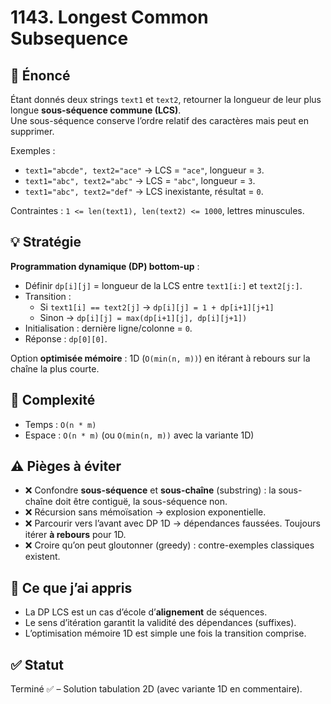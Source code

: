 # 1143. Longest Common Subsequence

## 📝 Énoncé

Étant donnés deux strings `text1` et `text2`, retourner la longueur de leur plus longue **sous-séquence commune (LCS)**.  
Une sous-séquence conserve l’ordre relatif des caractères mais peut en supprimer.

Exemples :

- `text1="abcde", text2="ace"` → LCS = `"ace"`, longueur = `3`.
- `text1="abc", text2="abc"` → LCS = `"abc"`, longueur = `3`.
- `text1="abc", text2="def"` → LCS inexistante, résultat = `0`.

Contraintes : `1 <= len(text1), len(text2) <= 1000`, lettres minuscules.

## 💡 Stratégie

**Programmation dynamique (DP) bottom-up** :

- Définir `dp[i][j]` = longueur de la LCS entre `text1[i:]` et `text2[j:]`.
- Transition :
  - Si `text1[i] == text2[j]` → `dp[i][j] = 1 + dp[i+1][j+1]`
  - Sinon → `dp[i][j] = max(dp[i+1][j], dp[i][j+1])`
- Initialisation : dernière ligne/colonne = `0`.
- Réponse : `dp[0][0]`.

Option **optimisée mémoire** : 1D (`O(min(n, m))`) en itérant à rebours sur la chaîne la plus courte.

## 🧠 Complexité

- Temps : `O(n * m)`
- Espace : `O(n * m)` (ou `O(min(n, m))` avec la variante 1D)

## ⚠️ Pièges à éviter

- ❌ Confondre **sous-séquence** et **sous-chaîne** (substring) : la sous-chaîne doit être contiguë, la sous-séquence non.
- ❌ Récursion sans mémoïsation → explosion exponentielle.
- ❌ Parcourir vers l’avant avec DP 1D → dépendances faussées. Toujours itérer **à rebours** pour 1D.
- ❌ Croire qu’on peut gloutonner (greedy) : contre-exemples classiques existent.

## 💬 Ce que j’ai appris

- La DP LCS est un cas d’école d’**alignement** de séquences.
- Le sens d’itération garantit la validité des dépendances (suffixes).
- L’optimisation mémoire 1D est simple une fois la transition comprise.

## ✅ Statut

Terminé ✅ – Solution tabulation 2D (avec variante 1D en commentaire).
